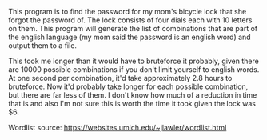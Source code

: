 This program is to find the password for my mom's bicycle lock that she forgot the password of. The lock consists of four dials each with 10 letters on them. This program will generate the list of combinations that are part of the english language (my mom said the password is an english word) and output them to a file.

This took me longer than it would have to bruteforce it probably, given there are 10000 possible combinations if you don't limit yourself to english words. At one second per combination, it'd take approximately 2.8 hours to bruteforce. Now it'd probably take longer for each possible combination, but there are far less of them. I don't know how much of a reduction in time that is and also I'm not sure this is worth the time it took given the lock was $6.

Wordlist source: https://websites.umich.edu/~jlawler/wordlist.html